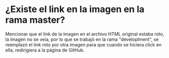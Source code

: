 <h1>¿Existe el link en la imagen en la rama master?</h1>
 
Mencionar que el link de la imagen en el archivo HTML original estaba roto, la imagen no se veía, por lo que se trabajó en la rama "developlment", se reemplazó el link roto por otra imagen para que cuando se hiciera click en ella, redirigiera a la página de GitHub.

